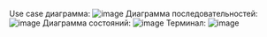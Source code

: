 Use case диаграмма:
![image](https://github.com/OksanaBlinova/lab_10_mispis/assets/113023682/21fd48c1-9e88-4877-be57-25c285ed5818)
Диаграмма последовательностей:
![image](https://github.com/OksanaBlinova/lab_10_mispis/assets/113023682/c714e648-243e-4cd1-b8d0-91b6dd014d38)
Диаграмма состояний:
![image](https://github.com/OksanaBlinova/lab_10_mispis/assets/113023682/ebd21c3c-0eba-4e51-838f-fee40fd077e1)
Терминал:
![image](https://github.com/OksanaBlinova/lab_10_mispis/assets/113023682/096a15ab-0707-4091-b416-e7d08d9efc10)
